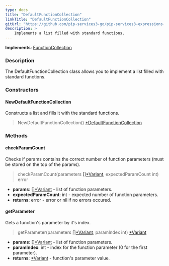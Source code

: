 ```yaml
---
type: docs
title: "DefaultFunctionCollection"
linkTitle: "DefaultFunctionCollection"
gitUrl: "https://github.com/pip-services3-go/pip-services3-expressions-go"
description: > 
    Implements a list filled with standard functions.
---
```


**Implements**: [FunctionCollection](../function_collection)

### Description

The DefaultFunctionCollection class allows you to implement a list filled with standard functions.

### Constructors

#### NewDefaultFunctionCollection
Constructs a list and fills it with the standard functions.

> NewDefaultFunctionCollection() [*DefaultFunctionCollection]()

### Methods

#### checkParamCount
Checks if params contains the correct number of function parameters (must be stored on the top of the params).

> checkParamCount(parameters [[]*Variant](../../../variants/variant), expectedParamCount int) error

- **params**: [[]*Variant](../../../variants/variant) - list of function parameters.
- **expectedParamCount**: int - expected number of function parameters.
- **returns**: error - error or nil if no errors occured.

#### getParameter
Gets a function's parameter by it's index.

> getParameter(parameters [[]*Variant](../../../variants/variant), paramIndex int) [*Variant](../../../variants/variant)

- **params**: [[]*Variant](../../../variants/variant) - list of function parameters.
- **paramIndex**: int - index for the function parameter (0 for the first parameter).
- **returns**: [*Variant](../../../variants/variant) - function's parameter value.
